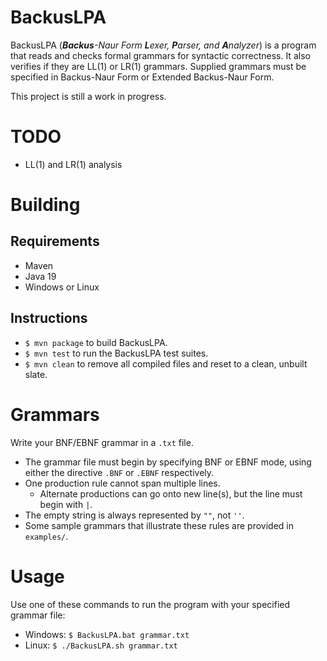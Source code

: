 # BackusLPA

BackusLPA (_**Backus**-Naur Form **L**exer, **P**arser, and **A**nalyzer_) is a
program that reads and checks formal grammars for syntactic correctness. It also
verifies if they are LL(1) or LR(1) grammars. Supplied grammars must be
specified in Backus-Naur Form or Extended Backus-Naur Form.

This project is still a work in progress.


# TODO

* LL(1) and LR(1) analysis


# Building

## Requirements
* Maven
* Java 19
* Windows or Linux

## Instructions
* `$ mvn package` to build BackusLPA.
* `$ mvn test` to run the BackusLPA test suites.
* `$ mvn clean` to remove all compiled files and reset to a clean, unbuilt
slate.


# Grammars

Write your BNF/EBNF grammar in a `.txt` file.
* The grammar file must begin by specifying BNF or EBNF mode, using either the
  directive `.BNF` or `.EBNF` respectively.
* One production rule cannot span multiple lines.
  * Alternate productions can go onto new line(s), but the line must begin with
  `|`.
* The empty string is always represented by `""`, not `''`.
* Some sample grammars that illustrate these rules are provided in `examples/`.

# Usage

Use one of these commands to run the program with your specified grammar
file:
* Windows: `$ BackusLPA.bat grammar.txt` 
* Linux: `$ ./BackusLPA.sh grammar.txt`
